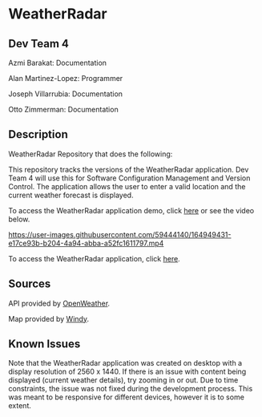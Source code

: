 # WeatherRadar

## Dev Team 4

Azmi Barakat: Documentation

Alan Martinez-Lopez: Programmer

Joseph Villarrubia: Documentation

Otto Zimmerman: Documentation

## Description

WeatherRadar Repository that does the following:

This repository tracks the versions of the WeatherRadar application. Dev Team 4 will use this for Software Configuration Management and Version Control. The application allows the user to enter a valid location and the current weather forecast is displayed.

To access the WeatherRadar application demo, click [here](https://www.loom.com/share/6726861a7e03442684abaa1fff4424f9) or see the video below.

https://user-images.githubusercontent.com/59444140/164949431-e17ce93b-b204-4a94-abba-a52fc1611797.mp4

To access the WeatherRadar application, click [here](https://am26001.github.io/WeatherRadar/index.html).

## Sources
API provided by [OpenWeather](https://openweathermap.org/api).

Map provided by [Windy](https://www.windy.com/41.876/-87.624?41.408,-87.624,8).

## Known Issues
Note that the WeatherRadar application was created on desktop with a display resolution of 2560 x 1440. If there is an issue with content being displayed (current weather details), try zooming in or out. Due to time constraints, the issue was not fixed during the development process. This was meant to be responsive for different devices, however it is to some extent.
